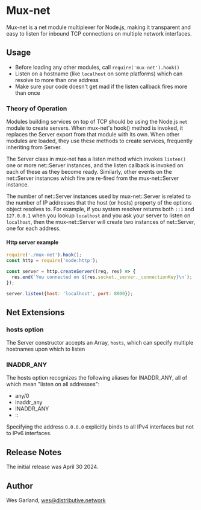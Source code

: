 # Mux-net

Mux-net is a net module multiplexer for Node.js, making it transparent and easy to listen for inbound
TCP connections on multiple network interfaces.

## Usage
- Before loading any other modules, call `require('mux-net').hook()`
- Listen on a hostname (like `localhost` on some platforms) which can resolve to more than one address
- Make sure your code doesn't get mad if the listen callback fires more than once

### Theory of Operation
Modules building services on top of TCP should be using the Node.js `net` module to create servers. When
mux-net's hook() method is invoked, it replaces the Server export from that module with its own. When
other modules are loaded, they use these methods to create services, frequently inheriting from Server.

The Server class in mux-net has a listen method which invokes `listen()` one or more net::Server
instances, and the listen callback is invoked on each of these as they become ready. Similarly, other
events on the net::Server instances which fire are re-fired from the mux-net::Server instance.

The number of net::Server instances used by mux-net::Server is related to the number of IP addresses
that the host (or hosts) property of the options object resolves to. For example, if you system resolver
returns both `::1` and `127.0.0.1` when you lookup `localhost` and you ask your server to listen on
`localhost`, then the mux-net::Server will create two instances of net::Server, one for each address.

#### Http server example
```javascript
require('./mux-net').hook();
const http = require('node:http');

const server = http.createServer((req, res) => {
  res.end(`You connected on ${res.socket._server._connectionKey}\n`);
});

server.listen({host: 'localhost', port: 8000});
```

## Net Extensions

### hosts option
The Server constructor accepts an Array, `hosts`, which can specify multiple hostnames upon which to listen

### INADDR_ANY
The hosts option recognizes the following aliases for INADDR_ANY, all of which mean "listen on all addresses":
- any/0
- inaddr_any
- INADDR_ANY
- ::

Specifying the address `0.0.0.0` explicitly binds to all IPv4 interfaces but not to IPv6 interfaces.

## Release Notes
The initial release was April 30 2024.

## Author
Wes Garland, wes@distributive.network